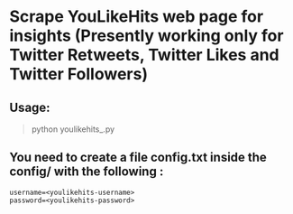 # Scrape YouLikeHits web page for insights (Presently working only for Twitter Retweets, Twitter Likes and Twitter Followers)

## Usage:
> python youlikehits_<filename>.py

## You need to create a file **config.txt** inside the config/ with the following :
```
username=<youlikehits-username>
password=<youlikehits-password>
```
